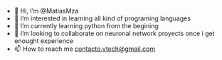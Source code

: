 - 👋 Hi, I’m @MatiasMza
- 👀 I’m interested in learning all kind of programing languages
- 🌱 I’m currently learning python from the begining
- 💞️ I’m looking to collaborate on neuronal network proyects once i get enought experience
- 📫 How to reach me contacto.vtech@gmail.com

<!---
MatiasMza/MatiasMza is a ✨ special ✨ repository because its `README.md` (this file) appears on your GitHub profile.
You can click the Preview link to take a look at your changes.
--->
